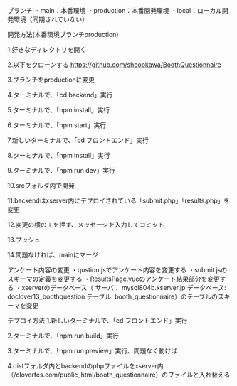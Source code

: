 ブランチ
・main：本番環境
・production：本番開発環境
・local：ローカル開発環境（同期されていない）

開発方法(本番環境ブランチproduction)

1.好きなディレクトリを開く

2.以下をクローンする
https://github.com/shoookawa/BoothQuestionnaire

3.ブランチをproductionに変更

4.ターミナルで、「cd backend」実行

5.ターミナルで、「npm install」実行

6.ターミナルで、「npm start」実行

7.新しいターミナルで、「cd フロントエンド」実行

8.ターミナルで、「npm install」実行

9.ターミナルで、「npm run dev」実行

10.srcフォルダ内で開発

11.backendはxserver内にデプロイされている「submit.php」「results.php」を変更

12.変更の横の＋を押す、メッセージを入力してコミット

13.プッシュ

14.問題なければ、mainにマージ


アンケート内容の変更
・qustion.jsでアンケート内容を変更する
・submit.jsのスキーマの定義を変更する
・ResultsPage.vueのアンケート結果部分を変更する
・xserverのデータベース（ サーバ： mysql804b.xserver.jp データベース: doclover13_boothquestion テーブル: booth_questionnaire）のテーブルのスキーマを変更

デプロイ方法
1.新しいターミナルで、「cd フロントエンド」実行

2.ターミナルで、「npm run build」実行

3.ターミナルで、「npm run preview」実行、問題なく動けば

4.distフォルダ内とbackendのphpファイルをxserver内（/cloverfes.com/public_html/booth_questionnaire）のファイルと入れ替える
